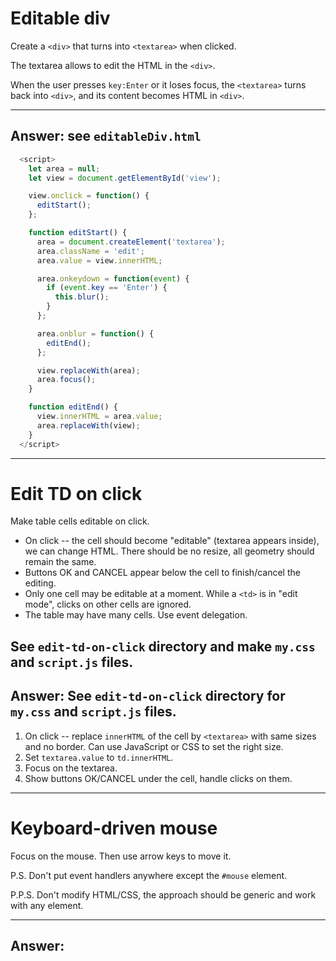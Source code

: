 # Editable div

Create a `<div>` that turns into `<textarea>` when clicked.

The textarea allows to edit the HTML in the `<div>`.

When the user presses `key:Enter` or it loses focus, the `<textarea>` turns back into `<div>`, and its content becomes HTML in `<div>`.

---

## Answer: see `editableDiv.html`

```js
  <script>
    let area = null;
    let view = document.getElementById('view');

    view.onclick = function() {
      editStart();
    };

    function editStart() {
      area = document.createElement('textarea');
      area.className = 'edit';
      area.value = view.innerHTML;

      area.onkeydown = function(event) {
        if (event.key == 'Enter') {
          this.blur();
        }
      };

      area.onblur = function() {
        editEnd();
      };

      view.replaceWith(area);
      area.focus();
    }

    function editEnd() {
      view.innerHTML = area.value;
      area.replaceWith(view);
    }
  </script>
```

---

# Edit TD on click

Make table cells editable on click.

- On click -- the cell should become "editable" (textarea appears inside), we can change HTML. There should be no resize, all geometry should remain the same.
- Buttons OK and CANCEL appear below the cell to finish/cancel the editing.
- Only one cell may be editable at a moment. While a `<td>` is in "edit mode", clicks on other cells are ignored.
- The table may have many cells. Use event delegation.

See `edit-td-on-click` directory and make `my.css` and `script.js` files.
---

## Answer: See `edit-td-on-click` directory for `my.css` and `script.js` files.

1. On click -- replace `innerHTML` of the cell by `<textarea>` with same sizes and no border. Can use JavaScript or CSS to set the right size.
2. Set `textarea.value` to `td.innerHTML`.
3. Focus on the textarea.
4. Show buttons OK/CANCEL under the cell, handle clicks on them.

---

# Keyboard-driven mouse

Focus on the mouse. Then use arrow keys to move it.

P.S. Don't put event handlers anywhere except the `#mouse` element.

P.P.S. Don't modify HTML/CSS, the approach should be generic and work with any element.

---

## Answer:

